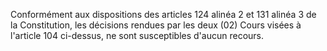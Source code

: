 Conformément aux dispositions des articles 124 alinéa 2 et 131 alinéa 3 de la Constitution, les décisions rendues par les deux (02) Cours visées à l'article 104 ci-dessus, ne sont susceptibles d'aucun recours.